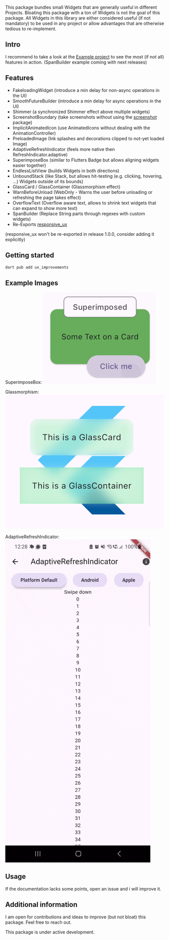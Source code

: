 <!--
This README describes the package. If you publish this package to pub.dev,
this README's contents appear on the landing page for your package.

For information about how to write a good package README, see the guide for
[writing package pages](https://dart.dev/guides/libraries/writing-package-pages).

For general information about developing packages, see the Dart guide for
[creating packages](https://dart.dev/guides/libraries/create-library-packages)
and the Flutter guide for
[developing packages and plugins](https://flutter.dev/developing-packages).
-->

This package bundles small Widgets that are generally useful in different Projects.
Bloating this package with a ton of Widgets is not the goal of this package.
All Widgets in this library are either considered useful (if not mandatory) to be used in any project 
or allow advantages that are otherwise tedious to re-implement.

## Intro

I recommend to take a look at the [Example project](https://uximprovements.memeozer.com/) to see the most (if not all) features in action.
(SpanBuilder example coming with next releases)

## Features

- FakeloadingWidget (introduce a min delay for non-async operations in the UI)
- SmoothFutureBuilder (introduce a min delay for async operations in the UI)
- Shimmer (a synchronized Shimmer effect above multiple widgets)
- ScreenshotBoundary (take screenshots without using the [screenshot](https://pub.dev/packages/screenshot) package)
- ImplicitAnimatedIcon (use AnimatedIcons without dealing with the AnimationController)
- PreloadedImage (Ink splashes and decorations clipped to not-yet loaded Image)
- AdaptiveRefreshIndicator (feels more native then RefreshIndicator.adaptive)
- SuperimposeBox (similar to Flutters Badge but allows aligning widgets easier together)
- EndlessListView (builds Widgets in both directions)
- UnboundStack (like Stack, but allows hit-testing (e.g. clicking, hovering, ...) Widgets outside of its bounds)
- GlassCard / GlassContainer (Glassmorphism effect)
- WarnBeforeUnload (WebOnly - Warns the user before unloading or refreshing the page takes effect)
- OverflowText (Overflow aware text, allows to shrink text widgets that can expand to show more text)
- SpanBuilder (Replace String parts through regexes with custom widgets)
- Re-Exports [responsive_ux](https://pub.dev/packages/responsive_ux)

(responsive_ux won't be re-exported in release 1.0.0, consider adding it explicitly)

## Getting started

```terminal
dart pub add ux_improvements
```

## Example Images

SuperimposeBox:
![SuperimposeBox.png](example/assets/SuperimposeBox.png)

Glassmorphism:
![Glassmorphism.png](example/assets/Glassmorphism.png)

AdaptiveRefreshIndicator:
![AdaptiveRefreshIndicator.gif](example/assets/AdaptiveRefreshIndicator.gif)
## Usage

If the documentation lacks some points, open an issue and i will improve it.

## Additional information

I am open for contributions and ideas to improve (but not bloat) this package. Feel free to reach out.

This package is under active development.